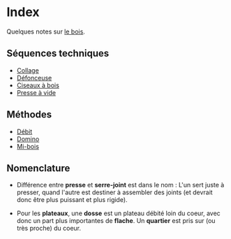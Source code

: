 # Index

Quelques notes sur [le bois](bois/README.md).

## Séquences techniques

* [Collage](sequences_techniques/collage.md)
* [Défonceuse](sequences_techniques/defonceuse.md)
* [Ciseaux à bois](sequences_techniques/ciseaux.md)
* [Presse à vide](sequences_techniques/presse_a_vide.md)

## Méthodes

* [Débit](methodes/debit.md)
* [Domino](methodes/domino.md)
* [Mi-bois](methodes/mibois.md)

## Nomenclature

* Différence entre **presse** et **serre-joint** est dans le nom : L'un sert juste à presser, quand l'autre est destiner à assembler des joints (et devrait donc être plus puissant et plus rigide).

* Pour les **plateaux**, une **dosse** est un plateau débité loin du coeur, avec donc un part plus importantes de **flache**. Un **quartier** est pris sur (ou très proche) du coeur.
